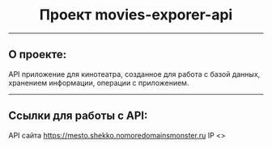 <h1 align="center">Проект movies-exporer-api</h1>

---

## О проекте:

API приложение для кинотеатра, созданное для работа с базой данных, хранением информации, операции с приложением.

---

## Ссылки для работы с API:

API сайта <a href="">https://mesto.shekko.nomoredomainsmonster.ru</a>
IP <>
